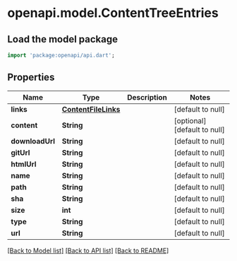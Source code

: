 # openapi.model.ContentTreeEntries

## Load the model package
```dart
import 'package:openapi/api.dart';
```

## Properties
Name | Type | Description | Notes
------------ | ------------- | ------------- | -------------
**links** | [**ContentFileLinks**](ContentFileLinks.md) |  | [default to null]
**content** | **String** |  | [optional] [default to null]
**downloadUrl** | **String** |  | [default to null]
**gitUrl** | **String** |  | [default to null]
**htmlUrl** | **String** |  | [default to null]
**name** | **String** |  | [default to null]
**path** | **String** |  | [default to null]
**sha** | **String** |  | [default to null]
**size** | **int** |  | [default to null]
**type** | **String** |  | [default to null]
**url** | **String** |  | [default to null]

[[Back to Model list]](../README.md#documentation-for-models) [[Back to API list]](../README.md#documentation-for-api-endpoints) [[Back to README]](../README.md)


